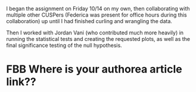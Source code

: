 I began the assignment on Friday 10/14 on my own, then collaborating with multiple other CUSPers 
(Federica was present for office hours during this collaboration) up until I had finished
curling and wrangling the data.

Then I worked with Jordan Vani (who contributed much more heavily) in running the statistical tests
and creating the requested plots, as well as the final significance testing of the null hypothesis.

# FBB Where is your authorea article link??
